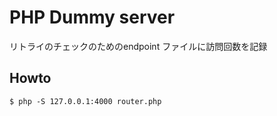 PHP Dummy server
===

リトライのチェックのためのendpoint
ファイルに訪問回数を記録

Howto
---
`$ php -S 127.0.0.1:4000 router.php`

